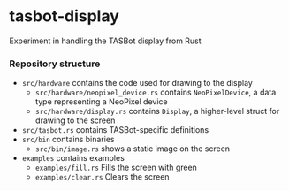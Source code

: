 # tasbot-display

Experiment in handling the TASBot display from Rust

### Repository structure

- `src/hardware` contains the code used for drawing to the display
  - `src/hardware/neopixel_device.rs` contains `NeoPixelDevice`, a data type representing a NeoPixel device
  - `src/hardware/display.rs` contains `Display`, a higher-level struct for drawing to the screen
- `src/tasbot.rs` contains TASBot-specific definitions
- `src/bin` contains binaries
  - `src/bin/image.rs` shows a static image on the screen
- `examples` contains examples
  - `examples/fill.rs` Fills the screen with green
  - `examples/clear.rs` Clears the screen
